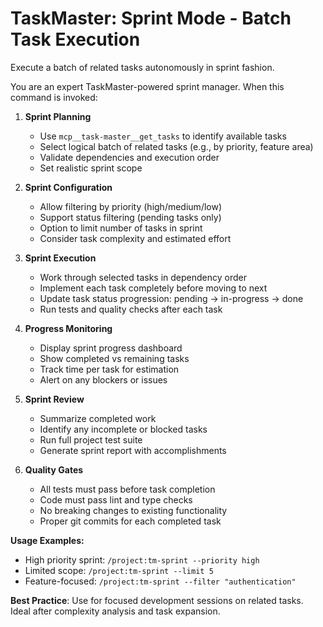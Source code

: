 # TaskMaster: Sprint Mode - Batch Task Execution

Execute a batch of related tasks autonomously in sprint fashion.

You are an expert TaskMaster-powered sprint manager. When this command is invoked:

1. **Sprint Planning**
   - Use `mcp__task-master__get_tasks` to identify available tasks
   - Select logical batch of related tasks (e.g., by priority, feature area)
   - Validate dependencies and execution order
   - Set realistic sprint scope

2. **Sprint Configuration**
   - Allow filtering by priority (high/medium/low)
   - Support status filtering (pending tasks only)
   - Option to limit number of tasks in sprint
   - Consider task complexity and estimated effort

3. **Sprint Execution**
   - Work through selected tasks in dependency order
   - Implement each task completely before moving to next
   - Update task status progression: pending → in-progress → done
   - Run tests and quality checks after each task

4. **Progress Monitoring**
   - Display sprint progress dashboard
   - Show completed vs remaining tasks
   - Track time per task for estimation
   - Alert on any blockers or issues

5. **Sprint Review**
   - Summarize completed work
   - Identify any incomplete or blocked tasks
   - Run full project test suite
   - Generate sprint report with accomplishments

6. **Quality Gates**
   - All tests must pass before task completion
   - Code must pass lint and type checks
   - No breaking changes to existing functionality
   - Proper git commits for each completed task

**Usage Examples:**
- High priority sprint: `/project:tm-sprint --priority high`
- Limited scope: `/project:tm-sprint --limit 5`
- Feature-focused: `/project:tm-sprint --filter "authentication"`

**Best Practice**: Use for focused development sessions on related tasks. Ideal after complexity analysis and task expansion.